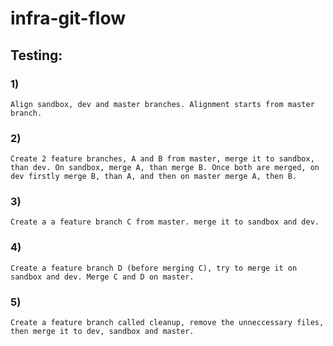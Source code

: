 # infra-git-flow


## Testing: 


### 1)

    Align sandbox, dev and master branches. Alignment starts from master branch.

### 2)

    Create 2 feature branches, A and B from master, merge it to sandbox, than dev. On sandbox, merge A, than merge B. Once both are merged, on dev firstly merge B, than A, and then on master merge A, then B.

### 3)

    Create a a feature branch C from master. merge it to sandbox and dev.

### 4)

    Create a feature branch D (before merging C), try to merge it on sandbox and dev. Merge C and D on master.

### 5)

    Create a feature branch called cleanup, remove the unneccessary files, then merge it to dev, sandbox and master.